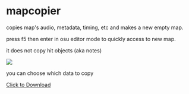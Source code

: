 # mapcopier
copies map's audio, metadata, timing, etc and makes a new empty map.

press f5 then enter in osu editor mode to quickly access to new map.

it does not copy hit objects (aka notes)

![](https://cdn.discordapp.com/attachments/915261506449469531/1120028931639214190/image.png)

you can choose which data to copy

[Click to Download](https://cdn.discordapp.com/attachments/915261506449469531/1120028831923843072/map_copier.exe)
